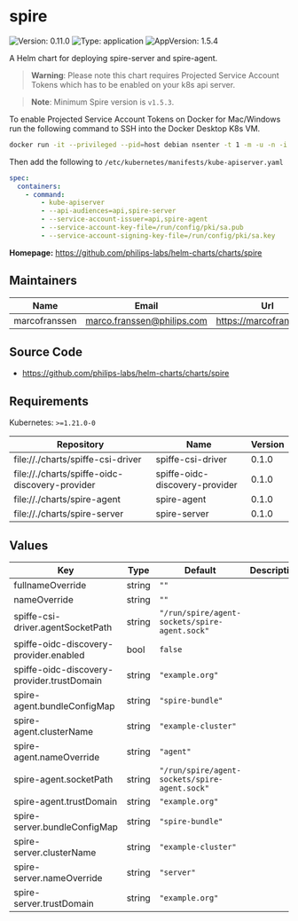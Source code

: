 # spire

<!-- This README.md is generated. -->

![Version: 0.11.0](https://img.shields.io/badge/Version-0.11.0-informational?style=flat-square) ![Type: application](https://img.shields.io/badge/Type-application-informational?style=flat-square) ![AppVersion: 1.5.4](https://img.shields.io/badge/AppVersion-1.5.4-informational?style=flat-square)

A Helm chart for deploying spire-server and spire-agent.

> **Warning**: Please note this chart requires Projected Service Account Tokens which has to be enabled on your k8s api server.

> **Note**: Minimum Spire version is `v1.5.3`.

To enable Projected Service Account Tokens on Docker for Mac/Windows run the following
command to SSH into the Docker Desktop K8s VM.

```bash
docker run -it --privileged --pid=host debian nsenter -t 1 -m -u -n -i sh
```

Then add the following to `/etc/kubernetes/manifests/kube-apiserver.yaml`

```yaml
spec:
  containers:
    - command:
        - kube-apiserver
        - --api-audiences=api,spire-server
        - --service-account-issuer=api,spire-agent
        - --service-account-key-file=/run/config/pki/sa.pub
        - --service-account-signing-key-file=/run/config/pki/sa.key
```

**Homepage:** <https://github.com/philips-labs/helm-charts/charts/spire>

## Maintainers

| Name | Email | Url |
| ---- | ------ | --- |
| marcofranssen | <marco.franssen@philips.com> | <https://marcofranssen.nl> |

## Source Code

* <https://github.com/philips-labs/helm-charts/charts/spire>

## Requirements

Kubernetes: `>=1.21.0-0`

| Repository | Name | Version |
|------------|------|---------|
| file://./charts/spiffe-csi-driver | spiffe-csi-driver | 0.1.0 |
| file://./charts/spiffe-oidc-discovery-provider | spiffe-oidc-discovery-provider | 0.1.0 |
| file://./charts/spire-agent | spire-agent | 0.1.0 |
| file://./charts/spire-server | spire-server | 0.1.0 |

## Values

| Key | Type | Default | Description |
|-----|------|---------|-------------|
| fullnameOverride | string | `""` |  |
| nameOverride | string | `""` |  |
| spiffe-csi-driver.agentSocketPath | string | `"/run/spire/agent-sockets/spire-agent.sock"` |  |
| spiffe-oidc-discovery-provider.enabled | bool | `false` |  |
| spiffe-oidc-discovery-provider.trustDomain | string | `"example.org"` |  |
| spire-agent.bundleConfigMap | string | `"spire-bundle"` |  |
| spire-agent.clusterName | string | `"example-cluster"` |  |
| spire-agent.nameOverride | string | `"agent"` |  |
| spire-agent.socketPath | string | `"/run/spire/agent-sockets/spire-agent.sock"` |  |
| spire-agent.trustDomain | string | `"example.org"` |  |
| spire-server.bundleConfigMap | string | `"spire-bundle"` |  |
| spire-server.clusterName | string | `"example-cluster"` |  |
| spire-server.nameOverride | string | `"server"` |  |
| spire-server.trustDomain | string | `"example.org"` |  |
